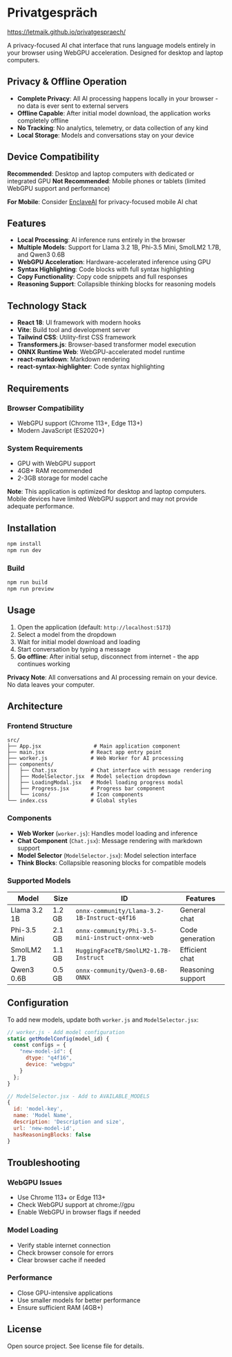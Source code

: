 # Privatgespräch

https://letmaik.github.io/privatgespraech/

A privacy-focused AI chat interface that runs language models entirely in your browser using WebGPU acceleration. Designed for desktop and laptop computers.

## Privacy & Offline Operation

- **Complete Privacy**: All AI processing happens locally in your browser - no data is ever sent to external servers
- **Offline Capable**: After initial model download, the application works completely offline
- **No Tracking**: No analytics, telemetry, or data collection of any kind
- **Local Storage**: Models and conversations stay on your device

## Device Compatibility

**Recommended**: Desktop and laptop computers with dedicated or integrated GPU
**Not Recommended**: Mobile phones or tablets (limited WebGPU support and performance)

**For Mobile**: Consider [EnclaveAI](https://enclaveai.com) for privacy-focused mobile AI chat

## Features

- **Local Processing**: AI inference runs entirely in the browser
- **Multiple Models**: Support for Llama 3.2 1B, Phi-3.5 Mini, SmolLM2 1.7B, and Qwen3 0.6B
- **WebGPU Acceleration**: Hardware-accelerated inference using GPU
- **Syntax Highlighting**: Code blocks with full syntax highlighting
- **Copy Functionality**: Copy code snippets and full responses
- **Reasoning Support**: Collapsible thinking blocks for reasoning models

## Technology Stack

- **React 18**: UI framework with modern hooks
- **Vite**: Build tool and development server
- **Tailwind CSS**: Utility-first CSS framework
- **Transformers.js**: Browser-based transformer model execution
- **ONNX Runtime Web**: WebGPU-accelerated model runtime
- **react-markdown**: Markdown rendering
- **react-syntax-highlighter**: Code syntax highlighting

## Requirements

### Browser Compatibility
- WebGPU support (Chrome 113+, Edge 113+)
- Modern JavaScript (ES2020+)

### System Requirements
- GPU with WebGPU support
- 4GB+ RAM recommended
- 2-3GB storage for model cache

**Note**: This application is optimized for desktop and laptop computers. Mobile devices have limited WebGPU support and may not provide adequate performance.

## Installation

```bash
npm install
npm run dev
```

### Build

```bash
npm run build
npm run preview
```

## Usage

1. Open the application (default: `http://localhost:5173`)
2. Select a model from the dropdown
3. Wait for initial model download and loading
4. Start conversation by typing a message
5. **Go offline**: After initial setup, disconnect from internet - the app continues working

**Privacy Note**: All conversations and AI processing remain on your device. No data leaves your computer.

## Architecture

### Frontend Structure
```
src/
├── App.jsx                 # Main application component
├── main.jsx               # React app entry point
├── worker.js              # Web Worker for AI processing
├── components/
│   ├── Chat.jsx           # Chat interface with message rendering
│   ├── ModelSelector.jsx  # Model selection dropdown
│   ├── LoadingModal.jsx   # Model loading progress modal
│   ├── Progress.jsx       # Progress bar component
│   └── icons/             # Icon components
└── index.css              # Global styles
```

### Components

- **Web Worker** (`worker.js`): Handles model loading and inference
- **Chat Component** (`Chat.jsx`): Message rendering with markdown support
- **Model Selector** (`ModelSelector.jsx`): Model selection interface
- **Think Blocks**: Collapsible reasoning blocks for compatible models

### Supported Models

| Model | Size | ID | Features |
|-------|------|----|---------| 
| Llama 3.2 1B | 1.2 GB | `onnx-community/Llama-3.2-1B-Instruct-q4f16` | General chat |
| Phi-3.5 Mini | 2.1 GB | `onnx-community/Phi-3.5-mini-instruct-onnx-web` | Code generation |
| SmolLM2 1.7B | 1.1 GB | `HuggingFaceTB/SmolLM2-1.7B-Instruct` | Efficient chat |
| Qwen3 0.6B | 0.5 GB | `onnx-community/Qwen3-0.6B-ONNX` | Reasoning support |

## Configuration

To add new models, update both `worker.js` and `ModelSelector.jsx`:

```javascript
// worker.js - Add model configuration
static getModelConfig(model_id) {
  const configs = {
    "new-model-id": {
      dtype: "q4f16",
      device: "webgpu"
    }
  };
}
```

```javascript
// ModelSelector.jsx - Add to AVAILABLE_MODELS
{
  id: 'model-key',
  name: 'Model Name',
  description: 'Description and size',
  url: 'new-model-id',
  hasReasoningBlocks: false
}
```

## Troubleshooting

### WebGPU Issues
- Use Chrome 113+ or Edge 113+
- Check WebGPU support at chrome://gpu
- Enable WebGPU in browser flags if needed

### Model Loading
- Verify stable internet connection
- Check browser console for errors
- Clear browser cache if needed

### Performance
- Close GPU-intensive applications
- Use smaller models for better performance
- Ensure sufficient RAM (4GB+)

## License

Open source project. See license file for details.